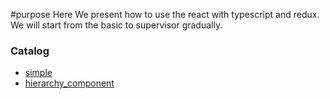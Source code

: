 #purpose
 Here We present how to use the react with typescript and redux.
 We will start from the basic to supervisor gradually.

### Catalog
 - [simple](./simple)
 - [hierarchy_component](./hierarchy_component)